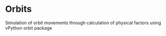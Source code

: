 # Orbits
Simulation of orbit movements through calculation of physical factors using vPython orbit package
